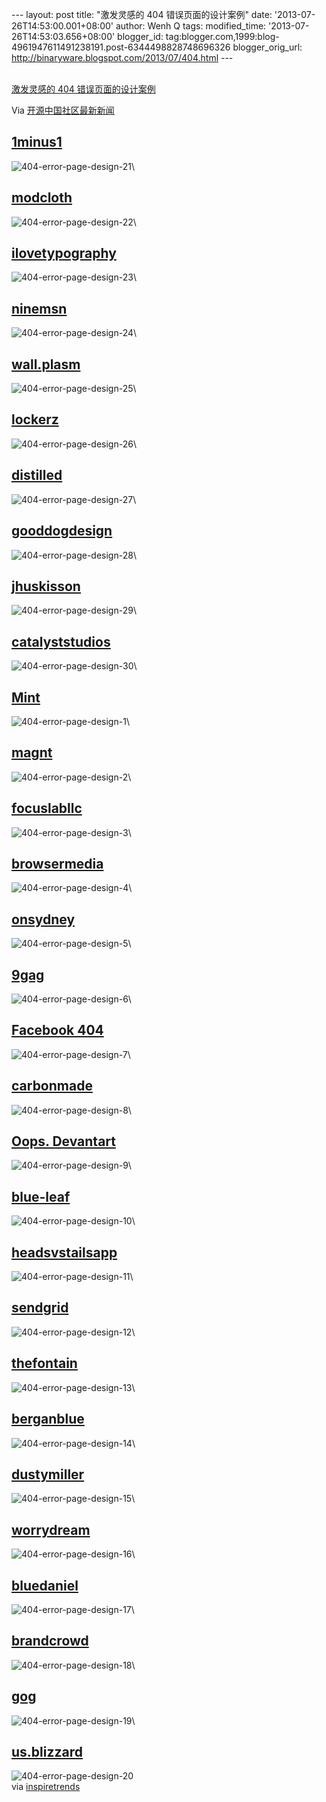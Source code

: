 --- layout: post title: "激发灵感的 404 错误页面的设计案例" date:
'2013-07-26T14:53:00.001+08:00' author: Wenh Q tags: modified\_time:
'2013-07-26T14:53:03.656+08:00' blogger\_id:
tag:blogger.com,1999:blog-4961947611491238191.post-6344498828748696326
blogger\_orig\_url: http://binaryware.blogspot.com/2013/07/404.html ---

[\
激发灵感的 404
错误页面的设计案例](http://www.oschina.net/news/42615/inspirational-404-error-page-designs)

Via [开源中国社区最新新闻](http://www.oschina.net/?from=rss)

[1minus1](http://1minus1.com/404)
---------------------------------

![404-error-page-design-21](http://static.oschina.net/uploads/img/201307/26074910_P0Fg.jpg)\

[modcloth](http://www.modcloth.com/error)
-----------------------------------------

![404-error-page-design-22](http://static.oschina.net/uploads/img/201307/26074912_r2xb.jpg)\

[ilovetypography](http://ilovetypography.com/404notfound)
---------------------------------------------------------

![404-error-page-design-23](http://static.oschina.net/uploads/img/201307/26074913_zPNt.jpg)\

[ninemsn](http://news.ninemsn.com.au/404)
-----------------------------------------

![404-error-page-design-24](http://static.oschina.net/uploads/img/201307/26074914_JY8A.jpg)\

[wall.plasm](http://wall.plasm.it/404nofound/)
----------------------------------------------

![404-error-page-design-25](http://static.oschina.net/uploads/img/201307/26074915_naX6.jpg)\

[lockerz](http://lockerz.com/404)
---------------------------------

![404-error-page-design-26](http://static.oschina.net/uploads/img/201307/26074916_43Dm.jpg)\

[distilled](http://www.distilled.net/404)
-----------------------------------------

![404-error-page-design-27](http://static.oschina.net/uploads/img/201307/26074918_pvx7.jpg)\

[gooddogdesign](http://gooddogdesign.com/page-not-found)
--------------------------------------------------------

![404-error-page-design-28](http://static.oschina.net/uploads/img/201307/26074919_Oza8.jpg)\

[jhuskisson](http://www.jhuskisson.com/404)
-------------------------------------------

![404-error-page-design-29](http://static.oschina.net/uploads/img/201307/26074920_7Oza.jpg)\

[catalyststudios](http://www.catalyststudios.co.uk/404)
-------------------------------------------------------

![404-error-page-design-30](http://static.oschina.net/uploads/img/201307/26074921_gYED.jpg)\

[Mint](https://www.mint.com/404)
--------------------------------

![404-error-page-design-1](http://static.oschina.net/uploads/img/201307/26074922_OjFP.jpg)\

[magnt](http://magnt.com/404/)
------------------------------

![404-error-page-design-2](http://static.oschina.net/uploads/img/201307/26074922_xQb4.jpg)\

[focuslabllc](http://focuslabllc.com/say-what)
----------------------------------------------

![404-error-page-design-3](http://static.oschina.net/uploads/img/201307/26074923_C0XG.jpg)\

[browsermedia](http://www.browsermedia.com/404/)
------------------------------------------------

![404-error-page-design-4](http://static.oschina.net/uploads/img/201307/26074923_tuRy.jpg)\

[onsydney](http://www.onsydney.com.au/notfound)
-----------------------------------------------

![404-error-page-design-5](http://static.oschina.net/uploads/img/201307/26074924_TQWb.jpg)\

[9gag](http://9gag.com/notfound)
--------------------------------

![404-error-page-design-6](http://static.oschina.net/uploads/img/201307/26074925_XrAR.jpg)\

[Facebook 404](https://www.facebook.com/not.found)
--------------------------------------------------

![404-error-page-design-7](http://static.oschina.net/uploads/img/201307/26074926_oDzD.jpg)\

[carbonmade](http://carbonmade.com/notfound)
--------------------------------------------

![404-error-page-design-8](http://static.oschina.net/uploads/img/201307/26074926_5b6f.jpg)\

[Oops. Devantart](http://portfolio.deviantart.com/notfound)
-----------------------------------------------------------

![404-error-page-design-9](http://static.oschina.net/uploads/img/201307/26074927_W6vE.jpg)\

[blue-leaf](http://www.blue-leaf.co.uk/notfound)
------------------------------------------------

![404-error-page-design-10](http://static.oschina.net/uploads/img/201307/26074928_Np9x.jpg)\

[headsvstailsapp](http://headsvstailsapp.com/404notfound)
---------------------------------------------------------

![404-error-page-design-11](http://static.oschina.net/uploads/img/201307/26074929_lyki.jpg)\

[sendgrid](http://sendgrid.com/404notfound)
-------------------------------------------

![404-error-page-design-12](http://static.oschina.net/uploads/img/201307/26074930_gENf.jpg)\

[thefontain](http://www.thefontain.com/404notfound)
---------------------------------------------------

![404-error-page-design-13](http://static.oschina.net/uploads/img/201307/26074931_El7w.jpg)\

[berganblue](http://www.berganblue.com.au/404notfound)
------------------------------------------------------

![404-error-page-design-14](http://static.oschina.net/uploads/img/201307/26074931_NjIX.jpg)\

[dustymiller](http://dustymiller.ca/404notfound)
------------------------------------------------

![404-error-page-design-15](http://static.oschina.net/uploads/img/201307/26074932_d0Yn.jpg)\

[worrydream](http://worrydream.com/404notfound)
-----------------------------------------------

![404-error-page-design-16](http://static.oschina.net/uploads/img/201307/26074933_vGuj.jpg)\

[bluedaniel](http://www.bluedaniel.com/404)
-------------------------------------------

![404-error-page-design-17](http://static.oschina.net/uploads/img/201307/26074934_LkjR.jpg)\

[brandcrowd](http://www.brandcrowd.com/404)
-------------------------------------------

![404-error-page-design-18](http://static.oschina.net/uploads/img/201307/26074934_COzA.jpg)\

[gog](http://www.gog.com/error/404)
-----------------------------------

![404-error-page-design-19](http://static.oschina.net/uploads/img/201307/26074935_pdXF.jpg)\

[us.blizzard](http://us.blizzard.com/404)
-----------------------------------------

![404-error-page-design-20](http://static.oschina.net/uploads/img/201307/26074936_AAnD.jpg)\
via
[inspiretrends](http://inspiretrends.com/inspirational-404-error-page-designs/)
